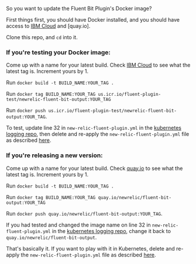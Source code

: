 So you want to update the Fluent Bit Plugin's Docker image?

First things first, you should have Docker installed, and you should have access to [IBM Cloud](https://cloud.ibm.com/) and [quay.io].

Clone this repo, and `cd` into it.

### If you're testing your Docker image: 

Come up with a name for your latest build. Check [IBM Cloud](https://cloud.ibm.com/kubernetes/registry/main/images) to see what the latest tag is. Increment yours by 1. 

Run `docker build -t BUILD_NAME:YOUR_TAG .` 

Run `docker tag BUILD_NAME:YOUR_TAG us.icr.io/fluent-plugin-test/newrelic-fluent-bit-output:YOUR_TAG`

Run `docker push us.icr.io/fluent-plugin-test/newrelic-fluent-bit-output:YOUR_TAG`. 

To test, update line 32 in `new-relic-fluent-plugin.yml` in the [kubernetes logging repo](https://source.datanerd.us/logging/newrelic-kubernetes-logging), then delete and re-apply the `new-relic-fluent-plugin.yml` file as described [here](https://source.datanerd.us/logging/newrelic-kubernetes-logging/blob/master/DEVELOPER.md#now-youre-ready-for-development).




### If you're releasing a new version: 

Come up with a name for your latest build. Check [quay.io](https://quay.io/repository/newrelic/fluent-bit-output?tab=info) to see what the latest tag is. Increment yours by 1. 

Run `docker build -t BUILD_NAME:YOUR_TAG .` 

Run `docker tag BUILD_NAME:YOUR_TAG quay.io/newrelic/fluent-bit-output:YOUR_TAG`

Run `docker push quay.io/newrelic/fluent-bit-output:YOUR_TAG`. 

If you had tested and changed the image name on line 32 in `new-relic-fluent-plugin.yml` in the [kubernetes logging repo](https://source.datanerd.us/logging/newrelic-kubernetes-logging), change it back to `quay.io/newrelic/fluent-bit-output`.

That's basically it. If you want to play with it in Kubernetes, delete and re-apply the `new-relic-fluent-plugin.yml` file as described [here](https://source.datanerd.us/logging/newrelic-kubernetes-logging/blob/master/DEVELOPER.md#now-youre-ready-for-development).